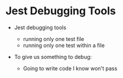 # Jest Debugging Tools

- Jest debugging tools

  - running only one test file
  - running only one test within a file

- To give us something to debug:
  - Going to write code I know won't pass
